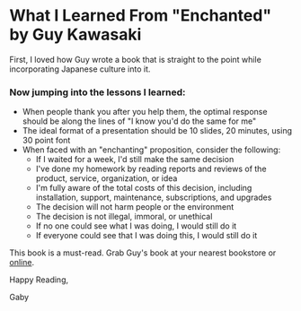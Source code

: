 # What I Learned From "Enchanted" by Guy Kawasaki

First, I loved how Guy wrote a book that is straight to the point while incorporating Japanese culture into it. 

### Now jumping into the lessons I learned: 
- When people thank you after you help them, the optimal response should be along the lines of "I know you'd do the same for me"
- The ideal format of a presentation should be 10 slides, 20 minutes, using 30 point font
- When faced with an "enchanting" proposition, consider the following:
  - If I waited for a week, I'd still make the same decision
  - I've done my homework by reading reports and reviews of the product, service, organization, or idea
  - I'm fully aware of the total costs of this decision, including installation, support, maintenance, subscriptions, and upgrades
  - The decision will not harm people or the environment
  - The decision is not illegal, immoral, or unethical
  - If no one could see what I was doing, I would still do it
  - If everyone could see that I was doing this, I would still do it

This book is a must-read. Grab Guy's book at your nearest bookstore or <a target="_blank" href="https://www.amazon.com/gp/search?ie=UTF8&tag=gabyestradaem-20&linkCode=ur2&linkId=8965d6ce24578e498ea163fa93389424&camp=1789&creative=9325&index=books&keywords=Enchanted by Guy Kawasaki">online</a>.

 Happy Reading, 
 
 Gaby
